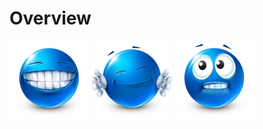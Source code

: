 # Overview
![Smiley 1](images/2.png "2.png")
![Smiley 2](images/4.png "4.png")
![Smiley 3](images/15.png "15.png")